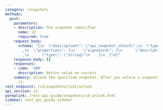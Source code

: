 ```yaml
---
category: /snapshots
methods:
  post:
    parameters:
    - description: The snapshot identifier.
      name: id
      required: true
    request_body:
      schema: "{\n  \"description\": \"api_snapshot_unlock\",\n  \"type\": \"object\"\
        ,\n  \"properties\": {\n    \"signature\": {\n      \"description\": \"signature\"\
        ,\n      \"type\": \"string\"\n    }\n  }\n}"
    response_body: {}
    responses:
    - code: '200'
      description: Return value on success
    summary: Unlock the specified snapshot. After you unlock a snapshot, you can modify
      it.
rest_endpoint: /v3/snapshots/{id}/unlock
api_version: v3
permalink: /rest-api-guide/snapshots/id_unlock.html
sidebar: rest_api_guide_sidebar
---
```

